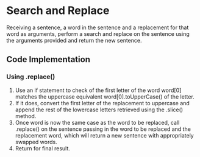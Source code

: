 # Search and Replace

Receiving a sentence, a word in the sentence and a replacement for that word as arguments, perform a search and replace on the sentence using the arguments provided and return the new sentence.

## Code Implementation

### Using .replace()
1. Use an if statement to check of the first letter of the word word[0] matches the uppercase equivalent word[0].toUpperCase() of the letter.
2. If it does, convert the first letter of the replacement to uppercase and append the rest of the lowercase letters retrieved using the .slice() method.
3. Once word is now the same case as the word to be replaced, call .replace() on the sentence passing in the word to be replaced and the replacement word, which will return a new sentence with appropriately swapped words.
4. Return for final result.